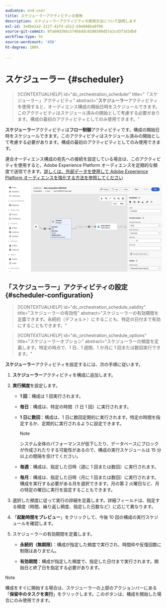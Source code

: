 ```yaml
---
audience: end-user
title: スケジューラーアクティビティの使用
description: スケジューラーアクティビティの使用方法について説明します
exl-id: 3e8be2a2-2227-42f4-a512-b9e686ba0f66
source-git-commit: 8fa60d20dc574bbddc0106508d57a1cd3f3d3db8
workflow-type: ht
source-wordcount: '456'
ht-degree: 100%

---
```


# スケジューラー {#scheduler}

>[!CONTEXTUALHELP]
>id="dc_orchestration_scheduler"
>title="「スケジューラー」アクティビティ"
>abstract="**スケジューラー**&#x200B;アクティビティを使用すると、オーディエンス構成の開始日時をスケジュールできます。このアクティビティはスケジュール済みの開始として考慮する必要があります。構成の最初のアクティビティとしてのみ使用できます。"

**スケジューラー**&#x200B;アクティビティは&#x200B;**フロー制御**&#x200B;アクティビティです。構成の開始日時をスケジュールできます。このアクティビティはスケジュール済みの開始として考慮する必要があります。構成の最初のアクティビティとしてのみ使用できます。

連合オーディエンス構成の宛先への接続を設定している場合は、このアクティビティを使用すると、Adobe Experience Platform オーディエンスを定期的な頻度で送信できます。[詳しくは、外部データを使用して Adobe Experience Platform オーディエンスを強化する方法を参照してください](../../connections/destinations.md)

![](../assets/scheduler.png)

## 「スケジューラー」アクティビティの設定 {#scheduler-configuration}

>[!CONTEXTUALHELP]
>id="dc_orchestration_schedule_validity"
>title="スケジューラーの有効性"
>abstract="スケジューラーの有効期間を定義できます。永続的（デフォルト）にすることも、特定の日付まで有効にすることもできます。"

>[!CONTEXTUALHELP]
>id="dc_orchestration_schedule_options"
>title="スケジューラーオプション"
>abstract="スケジューラーの頻度を定義します。特定の時点で、1 日、1 週間、1 か月に 1 回または数回実行できます。"

**スケジューラー**&#x200B;アクティビティを設定するには、次の手順に従います。

1. **スケジューラー**&#x200B;アクティビティを構成に追加します。

1. **実行頻度**&#x200B;を設定します。

   * **1 回**：構成は 1 回実行されます。
   * **毎日**：構成は、特定の時間（1 日 1 回）に実行されます。
   * **1 日に数回**：構成は、1 日に数回定期的に実行されます。特定の時間を指定するか、定期的に実行されるように設定できます。

     >[!NOTE]
     >
     >システム全体のパフォーマンスが低下したり、データベースにブロックが作成されたりする可能性があるので、構成の実行スケジュールは 15 分以上の間隔を空けてください。

   * **毎週**：構成は、指定した日時（週に 1 回または数回）に実行されます。
   * **毎月**：構成は、指定した日時（月に 1 回または数回）に実行されます。構成を実行する必要がある月を選択できます。月の第 2 火曜日など、月の特定の曜日に実行を設定することもできます。

1. 選択した頻度に従って実行の詳細を定義します。詳細フィールドは、指定する頻度（時間、繰り返し頻度、指定した日数など）に応じて異なります。

1. 「**起動時間をプレビュー**」をクリックして、今後 10 回の構成の実行スケジュールを確認します。

1. スケジューラーの有効期間を定義します。

   * **永続的（無期限）**：構成が指定した頻度で実行され、時間枠や反復回数に制限はありません。

   * **有効期間**：構成が指定した頻度で、指定した日付まで実行されます。開始日と終了日を指定する必要があります。

>[!NOTE]
>
>構成をすぐに開始する場合は、スケジューラーの上部のアクションバーにある「**保留中のタスクを実行**」をクリックします。このボタンは、構成を開始した場合にのみ使用できます。

<!--## Example{#scheduler-example}

In the following example, the activity is configured so that the composition runs several times a day at 9 and 12 AM, every day of the week from October 1st, 2023 to January 1st, 2024.-->
